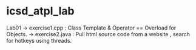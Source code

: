 # icsd_atpl_lab
Lab01 -> exercise1.cpp : Class Template & Operator == Overload for Objects.
      -> exercise2.java : Pull html source code from a website , search for hotkeys using threads.
